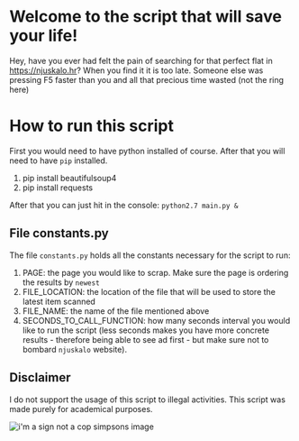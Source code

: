 # Welcome to the script that will save your life!

Hey, have you ever had felt the pain of searching for that perfect flat in https://njuskalo.hr?
When you find it it is too late. Someone else was pressing F5 faster than you and all that precious time wasted (not the ring here)

# How to run this script

First you would need to have python installed of course. After that you will need to have `pip` installed.
1. pip  install  beautifulsoup4
2. pip install requests

After that you can just hit in the console: `python2.7 main.py &` 


## File constants.py	

The file `constants.py` holds all the constants necessary for the script to run:
1. PAGE: the page you would like to scrap. Make sure the page is ordering the results by `newest`
2. FILE_LOCATION: the location of the file that will be used to store the latest item scanned
3. FILE_NAME: the name of the file mentioned above
4. SECONDS_TO_CALL_FUNCTION: how many seconds interval you would like to run the script (less seconds makes you have more concrete results - therefore being able to see ad first - but make sure not to bombard `njuskalo` website).


## Disclaimer
I do not support the usage of this script to illegal activities. This script was made purely for academical purposes. 

![i'm a sign not a cop simpsons image](https://i.imgur.com/mSHi8.jpg)